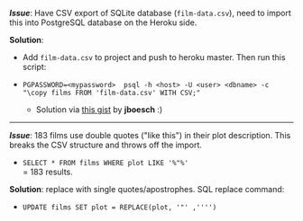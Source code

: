 **_Issue_**: Have CSV export of SQLite database (`film-data.csv`), need to import this into PostgreSQL database on the Heroku side.

**Solution**:
* Add `film-data.csv` to project and push to heroku master. Then run this script:

* `PGPASSWORD=<mypassword>  psql -h <host> -U <user> <dbname> -c "\copy films FROM 'film-data.csv' WITH CSV;"`
  * Solution via [this gist](https://gist.github.com/jboesch/5605747) by **jboesch** :)

------

**_Issue_**: 183 films use double quotes ("like this") in their plot description. This breaks the CSV structure and throws off the import.

* `SELECT * FROM films WHERE plot LIKE '%"%'`  
= 183 results.

**Solution**: replace with single quotes/apostrophes. SQL replace command:
* `UPDATE films SET plot = REPLACE(plot, '"' ,'''')`
